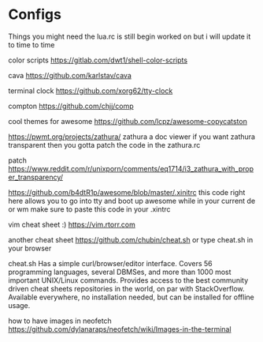 # Configs
Things you might need the lua.rc is still begin worked on but i will update it to time to time 

color scripts https://gitlab.com/dwt1/shell-color-scripts

cava https://github.com/karlstav/cava

terminal clock https://github.com/xorg62/tty-clock

compton https://github.com/chjj/comp

cool themes for awesome https://github.com/lcpz/awesome-copycatston

https://pwmt.org/projects/zathura/
zathura a doc viewer if you want zathura transparent then you gotta patch the code in the zathura.rc

patch 
https://www.reddit.com/r/unixporn/comments/eq1714/i3_zathura_with_proper_transparency/

https://github.com/b4dtR1p/awesome/blob/master/.xinitrc
this code right here allows you to go into tty and boot up awesome while in your current de or wm 
make sure to paste this code in your .xintrc 


vim cheat sheet :)
https://vim.rtorr.com

another cheat sheet 
https://github.com/chubin/cheat.sh 
or type cheat.sh in your browser 

cheat.sh
Has a simple curl/browser/editor interface.
Covers 56 programming languages, several DBMSes, and more than 1000 most important UNIX/Linux commands.
Provides access to the best community driven cheat sheets repositories in the world, on par with StackOverflow.
Available everywhere, no installation needed, but can be installed for offline usage.



how to have images in neofetch 
https://github.com/dylanaraps/neofetch/wiki/Images-in-the-terminal
